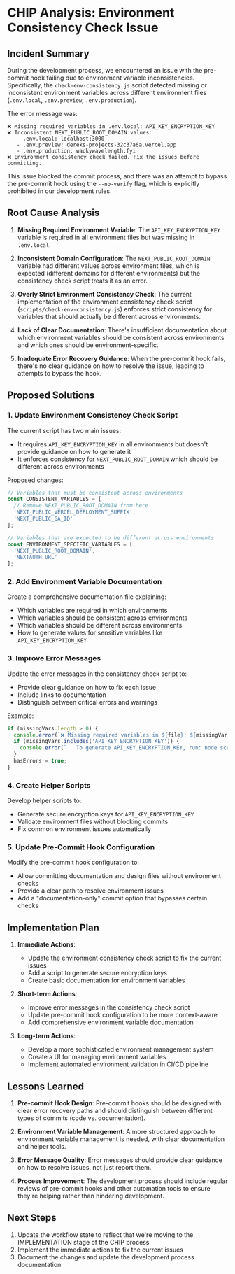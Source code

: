 # CHIP Analysis: Environment Consistency Check Issue

## Incident Summary
During the development process, we encountered an issue with the pre-commit hook failing due to environment variable inconsistencies. Specifically, the `check-env-consistency.js` script detected missing or inconsistent environment variables across different environment files (`.env.local`, `.env.preview`, `.env.production`).

The error message was:
```
❌ Missing required variables in .env.local: API_KEY_ENCRYPTION_KEY
❌ Inconsistent NEXT_PUBLIC_ROOT_DOMAIN values:
   - .env.local: localhost:3000
   - .env.preview: dereks-projects-32c37a6a.vercel.app
   - .env.production: wackywavelength.fyi
❌ Environment consistency check failed. Fix the issues before committing.
```

This issue blocked the commit process, and there was an attempt to bypass the pre-commit hook using the `--no-verify` flag, which is explicitly prohibited in our development rules.

## Root Cause Analysis

1. **Missing Required Environment Variable**: The `API_KEY_ENCRYPTION_KEY` variable is required in all environment files but was missing in `.env.local`.

2. **Inconsistent Domain Configuration**: The `NEXT_PUBLIC_ROOT_DOMAIN` variable had different values across environment files, which is expected (different domains for different environments) but the consistency check script treats it as an error.

3. **Overly Strict Environment Consistency Check**: The current implementation of the environment consistency check script (`scripts/check-env-consistency.js`) enforces strict consistency for variables that should actually be different across environments.

4. **Lack of Clear Documentation**: There's insufficient documentation about which environment variables should be consistent across environments and which ones should be environment-specific.

5. **Inadequate Error Recovery Guidance**: When the pre-commit hook fails, there's no clear guidance on how to resolve the issue, leading to attempts to bypass the hook.

## Proposed Solutions

### 1. Update Environment Consistency Check Script

The current script has two main issues:
- It requires `API_KEY_ENCRYPTION_KEY` in all environments but doesn't provide guidance on how to generate it
- It enforces consistency for `NEXT_PUBLIC_ROOT_DOMAIN` which should be different across environments

Proposed changes:
```javascript
// Variables that must be consistent across environments
const CONSISTENT_VARIABLES = [
  // Remove NEXT_PUBLIC_ROOT_DOMAIN from here
  'NEXT_PUBLIC_VERCEL_DEPLOYMENT_SUFFIX',
  'NEXT_PUBLIC_GA_ID'
];

// Variables that are expected to be different across environments
const ENVIRONMENT_SPECIFIC_VARIABLES = [
  'NEXT_PUBLIC_ROOT_DOMAIN',
  'NEXTAUTH_URL'
];
```

### 2. Add Environment Variable Documentation

Create a comprehensive documentation file explaining:
- Which variables are required in which environments
- Which variables should be consistent across environments
- Which variables should be different across environments
- How to generate values for sensitive variables like `API_KEY_ENCRYPTION_KEY`

### 3. Improve Error Messages

Update the error messages in the consistency check script to:
- Provide clear guidance on how to fix each issue
- Include links to documentation
- Distinguish between critical errors and warnings

Example:
```javascript
if (missingVars.length > 0) {
  console.error(`❌ Missing required variables in ${file}: ${missingVars.join(', ')}`);
  if (missingVars.includes('API_KEY_ENCRYPTION_KEY')) {
    console.error(`   To generate API_KEY_ENCRYPTION_KEY, run: node scripts/generate-encryption-key.js`);
  }
  hasErrors = true;
}
```

### 4. Create Helper Scripts

Develop helper scripts to:
- Generate secure encryption keys for `API_KEY_ENCRYPTION_KEY`
- Validate environment files without blocking commits
- Fix common environment issues automatically

### 5. Update Pre-Commit Hook Configuration

Modify the pre-commit hook configuration to:
- Allow committing documentation and design files without environment checks
- Provide a clear path to resolve environment issues
- Add a "documentation-only" commit option that bypasses certain checks

## Implementation Plan

1. **Immediate Actions**:
   - Update the environment consistency check script to fix the current issues
   - Add a script to generate secure encryption keys
   - Create basic documentation for environment variables

2. **Short-term Actions**:
   - Improve error messages in the consistency check script
   - Update pre-commit hook configuration to be more context-aware
   - Add comprehensive environment variable documentation

3. **Long-term Actions**:
   - Develop a more sophisticated environment management system
   - Create a UI for managing environment variables
   - Implement automated environment validation in CI/CD pipeline

## Lessons Learned

1. **Pre-commit Hook Design**: Pre-commit hooks should be designed with clear error recovery paths and should distinguish between different types of commits (code vs. documentation).

2. **Environment Variable Management**: A more structured approach to environment variable management is needed, with clear documentation and helper tools.

3. **Error Message Quality**: Error messages should provide clear guidance on how to resolve issues, not just report them.

4. **Process Improvement**: The development process should include regular reviews of pre-commit hooks and other automation tools to ensure they're helping rather than hindering development.

## Next Steps

1. Update the workflow state to reflect that we're moving to the IMPLEMENTATION stage of the CHIP process
2. Implement the immediate actions to fix the current issues
3. Document the changes and update the development process documentation 